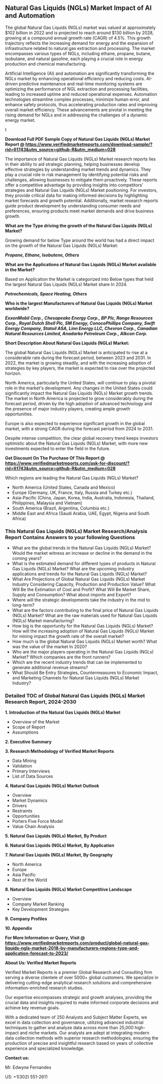 <h2>Natural Gas Liquids (NGLs) Market Impact of AI and Automation</h2><p>The global Natural Gas Liquids (NGLs) market was valued at approximately $102 billion in 2022 and is projected to reach around $130 billion by 2028, growing at a compound annual growth rate (CAGR) of 4.5%. This growth trajectory reflects the increasing demand for energy and the expansion of infrastructure related to natural gas extraction and processing. The market encompasses various types of NGLs, including ethane, propane, butane, isobutane, and natural gasoline, each playing a crucial role in energy production and chemical manufacturing.</p><p>Artificial Intelligence (AI) and automation are significantly transforming the NGLs market by enhancing operational efficiency and reducing costs. AI-driven predictive maintenance and real-time monitoring systems are optimizing the performance of NGL extraction and processing facilities, leading to increased uptime and reduced operational expenses. Automation technologies streamline complex processes, minimize human error, and enhance safety protocols, thus accelerating production rates and improving overall market efficiency. These advancements are pivotal in meeting the rising demand for NGLs and in addressing the challenges of a dynamic energy market.</p>t</p><p id="" class=""><strong>Download Full PDF Sample Copy of Natural Gas Liquids (NGLs) Market Report @ <a href="https://www.verifiedmarketreports.com/download-sample/?rid=61743&utm_source=github-R&utm_medium=028" target="_blank">https://www.verifiedmarketreports.com/download-sample/?rid=61743&utm_source=github-R&utm_medium=028</a></strong></p><p>The importance of&nbsp;Natural Gas Liquids (NGLs) Market research reports lies in their ability to aid strategic planning, helping businesses develop effective strategies by understanding market trends and dynamics. They play a crucial role in risk management by identifying potential risks and challenges, allowing businesses to mitigate them proactively. These reports offer a competitive advantage by providing insights into competitors' strategies and Natural Gas Liquids (NGLs) Market positioning. For investors, they provide critical data for making informed decisions by highlighting market forecasts and growth potential. Additionally, market research reports guide product development by understanding consumer needs and preferences, ensuring products meet market demands and drive business growth.</p><p><strong>What are the&nbsp;Type driving the growth of the Natural Gas Liquids (NGLs) Market?</strong></p><p id="" class="">Growing demand for below Type around the world has had a direct impact on the growth of the Natural Gas Liquids (NGLs) Market:</p><em><strong>Propane, Ethane, Isobutene, Others</strong></em></p><strong>What are the&nbsp;Applications&nbsp;of Natural Gas Liquids (NGLs) Market available in the Market?</strong></p><p id="" class="">Based on Application the Market is categorized into Below types that held the largest Natural Gas Liquids (NGLs) Market share In 2024.</p><em><strong>Petrochemicals, Space Heating, Others</strong></em></p><strong>Who is the largest Manufacturers of Natural Gas Liquids (NGLs) Market worldwide?</strong></p><p><em><strong>ExxonMobil Corp., Chesapeake Energy Corp., BP Plc, Range Resources Corp., Royal Dutch Shell Plc, SM Energy, ConocoPhillips Company, Swift Energy Company, Statoil ASA, Linn Energy LLC, Chevron Corp., Canadian Natural Resources Limited, Anadarko Petroleum Corp., Alkcon Corp.</strong></em></p><p id="" class=""><strong>Short Description About Natural Gas Liquids (NGLs) Market:</strong></p><p>The global Natural Gas Liquids (NGLs) Market is anticipated to rise at a considerable rate during the forecast period, between 2023 and 2031. In 2022, the market is growing steadily, and with the increasing adoption of strategies by key players, the market is expected to rise over the projected horizon.</p><p>North America, particularly the United States, will continue to play a pivotal role in the market's development. Any changes in the United States could significantly impact the Natural Gas Liquids (NGLs) Market growth trends. The market in North America is projected to grow considerably during the forecast period, driven by the high adoption of advanced technology and the presence of major industry players, creating ample growth opportunities.</p><p>Europe is also expected to experience significant growth in the global market, with a strong CAGR during the forecast period from 2024 to 2031.</p><p>Despite intense competition, the clear global recovery trend keeps investors optimistic about the Natural Gas Liquids (NGLs) Market, with more new investments expected to enter the field in the future.</p><p id="" class=""><strong>Get Discount On The Purchase Of This Report @ <a href="https://www.verifiedmarketreports.com/ask-for-discount/?rid=61743&utm_source=github-R&utm_medium=028" target="_blank">https://www.verifiedmarketreports.com/ask-for-discount/?rid=61743&utm_source=github-R&utm_medium=028</a></strong></p>Which regions are leading the Natural Gas Liquids (NGLs) Market?</p><ul><li>North America (United States, Canada and Mexico)</li><li>Europe (Germany, UK, France, Italy, Russia and Turkey etc.)</li><li>Asia-Pacific (China, Japan, Korea, India, Australia, Indonesia, Thailand, Philippines, Malaysia and Vietnam)</li><li>South America (Brazil, Argentina, Columbia etc.)</li><li>Middle East and Africa (Saudi Arabia, UAE, Egypt, Nigeria and South Africa)</li></ul><h3 id="" class="">This Natural Gas Liquids (NGLs) Market Research/Analysis Report Contains Answers to your following Questions</h3><ul><li>What are the global trends in the Natural Gas Liquids (NGLs) Market? Would the market witness an increase or decline in the demand in the coming years?</li><li>What is the estimated demand for different types of products in Natural Gas Liquids (NGLs) Market? What are the upcoming industry applications and trends for the Natural Gas Liquids (NGLs) Market?</li><li>What Are Projections of Global Natural Gas Liquids (NGLs) Market Industry Considering Capacity, Production and Production Value? What Will Be the Estimation of Cost and Profit? What Will Be Market Share, Supply and Consumption? What about imports and Export?</li><li>Where will the strategic developments take the industry in the mid to long-term?</li><li>What are the factors contributing to the final price of Natural Gas Liquids (NGLs) Market? What are the raw materials used for Natural Gas Liquids (NGLs) Market manufacturing?</li><li>How big is the opportunity for the Natural Gas Liquids (NGLs) Market? How will the increasing adoption of Natural Gas Liquids (NGLs) Market for mining impact the growth rate of the overall market?</li><li>How much is the global Natural Gas Liquids (NGLs) Market worth? What was the value of the market In 2020?</li><li>Who are the major players operating in the Natural Gas Liquids (NGLs) Market? Which companies are the front runners?</li><li>Which are the recent industry trends that can be implemented to generate additional revenue streams?</li><li>What Should Be Entry Strategies, Countermeasures to Economic Impact, and Marketing Channels for Natural Gas Liquids (NGLs) Market Industry?</li></ul><h3 id="" class="">Detailed TOC of Global Natural Gas Liquids (NGLs) Market Research Report, 2024-2030</h3><p id="" class=""><strong>1. Introduction of the Natural Gas Liquids (NGLs) Market</strong></p><ul><li>Overview of the Market</li><li>Scope of Report</li><li>Assumptions</li></ul><p id="" class=""><strong>2. Executive Summary</strong></p><p id="" class=""><strong>3. Research Methodology of Verified Market Reports</strong></p><ul><li>Data Mining</li><li>Validation</li><li>Primary Interviews</li><li>List of Data Sources</li></ul><p id="" class=""><strong>4. Natural Gas Liquids (NGLs) Market Outlook</strong></p><ul><li>Overview</li><li>Market Dynamics</li><li>Drivers</li><li>Restraints</li><li>Opportunities</li><li>Porters Five Force Model</li><li>Value Chain Analysis</li></ul><p id="" class=""><strong>5. Natural Gas Liquids (NGLs) Market, By Product</strong></p><p id="" class=""><strong>6. Natural Gas Liquids (NGLs) Market, By Application</strong></p><p id="" class=""><strong>7. Natural Gas Liquids (NGLs) Market, By Geography</strong></p><ul><li>North America</li><li>Europe</li><li>Asia Pacific</li><li>Rest of the World</li></ul><p id="" class=""><strong>8. Natural Gas Liquids (NGLs) Market Competitive Landscape</strong></p><ul><li>Overview</li><li>Company Market Ranking</li><li>Key Development Strategies</li></ul><p id="" class=""><strong>9. Company Profiles</strong></p><p id="" class=""><strong>10. Appendix</strong></p><p id="" class=""><strong>For More Information or Query, Visit @ <a href="https://www.verifiedmarketreports.com/product/global-natural-gas-liquids-ngls-market-2018-by-manufacturers-regions-type-and-application-forecast-to-2023/" target="_blank">https://www.verifiedmarketreports.com/product/global-natural-gas-liquids-ngls-market-2018-by-manufacturers-regions-type-and-application-forecast-to-2023/</a></strong></p><p id="" class=""><strong>About Us: Verified Market Reports</strong></p><p id="" class="">Verified Market Reports is a premier Global Research and Consulting firm serving a diverse clientele of over 5000+ global customers. We specialize in delivering cutting-edge analytical research solutions and comprehensive information-enriched research studies.</p><p id="" class="">Our expertise encompasses strategic and growth analyses, providing the crucial data and insights required to make informed corporate decisions and achieve key revenue goals.</p><p id="" class="">With a dedicated team of 250 Analysts and Subject Matter Experts, we excel in data collection and governance, utilizing advanced industrial techniques to gather and analyze data across more than 25,000 high-impact and niche markets. Our analysts are adept at integrating modern data collection methods with superior research methodologies, ensuring the production of precise and insightful research based on years of collective experience and specialized knowledge.</p><p id="" class=""><strong>Contact us:</strong></p><p id="" class="">Mr. Edwyne Fernandes</p><p id="" class="">US: +1(302) 551-2611</p>